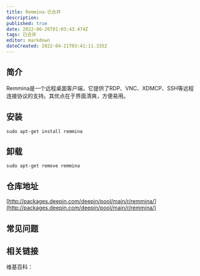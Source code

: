 ```yaml
---
title: Remmina-已合并
description: 
published: true
date: 2022-06-26T01:03:43.474Z
tags: 已合并
editor: markdown
dateCreated: 2022-04-21T03:41:11.335Z
---
```


## 简介

Remmina是一个远程桌面客户端，它提供了RDP、VNC、XDMCP、SSH等远程连接协议的支持。其优点在于界面清爽，方便易用。

## 安装

`sudo apt-get install remmina`

## 卸载

`sudo apt-get remove remmina`

## 仓库地址

[http://packages.deepin.com/deepin/pool/main/r/remmina/](http://packages.deepin.com/deepin/pool/main/r/remmina/)

## 常见问题

## 相关链接

维基百科：
